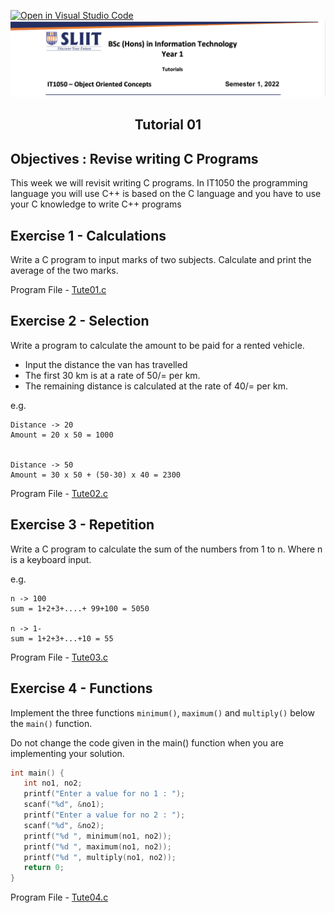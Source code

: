 [![Open in Visual Studio Code](https://classroom.github.com/assets/open-in-vscode-f059dc9a6f8d3a56e377f745f24479a46679e63a5d9fe6f495e02850cd0d8118.svg)](https://classroom.github.com/online_ide?assignment_repo_id=6934907&assignment_repo_type=AssignmentRepo)
![logo](/resources/tutelogo.png)

## <div align="center">Tutorial 01</div>

## Objectives : Revise writing C Programs

This week we will revisit writing C programs.  In IT1050 the programming language you will use C++ is based on the C language and you have to use your C knowledge to write C++ programs

## Exercise 1 - Calculations

Write a C program to input marks of two subjects. Calculate and print the average of the two marks.

Program File - [Tute01.c](Tute01.c)
 
## Exercise 2 - Selection

Write a program to calculate the amount to be paid for a rented vehicle.

*	Input the distance the van has travelled
*	The first 30 km is at a rate of 50/= per km.
*	The remaining distance is calculated at the rate of 40/= per km.


e.g.

```
Distance -> 20
Amount = 20 x 50 = 1000


Distance -> 50
Amount = 30 x 50 + (50-30) x 40 = 2300 
```
Program File - [Tute02.c](Tute02.c)

## Exercise 3 - Repetition

Write a C program to calculate the sum of the numbers from 1 to n.
Where n is a keyboard input.

e.g.
```
n -> 100
sum = 1+2+3+....+ 99+100 = 5050

n -> 1-
sum = 1+2+3+...+10 = 55
```
Program File - [Tute03.c](Tute03.c)

## Exercise 4 - Functions

Implement the three functions ```minimum()```, ```maximum()``` and ```multiply()``` below the ```main()``` function.

Do not change the code given in the main() function when you are implementing your solution.

```c
int main() {
   int no1, no2;
   printf("Enter a value for no 1 : ");
   scanf("%d", &no1);
   printf("Enter a value for no 2 : ");
   scanf("%d", &no2);
   printf("%d ", minimum(no1, no2));
   printf("%d ", maximum(no1, no2));
   printf("%d ", multiply(no1, no2));
   return 0;
}
```
Program File - [Tute04.c](Tute04.c)
